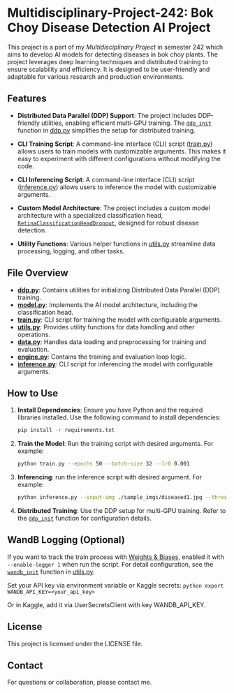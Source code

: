 # Multidisciplinary-Project-242: Bok Choy Disease Detection AI Project

This project is a part of my *Multidisciplinary Project* in semester 242 which aims to develop AI models for detecting diseases in bok choy plants. The project leverages deep learning techniques and distributed training to ensure scalability and efficiency. It is designed to be user-friendly and adaptable for various research and production environments.

## Features

- **Distributed Data Parallel (DDP) Support**: The project includes DDP-friendly utilities, enabling efficient multi-GPU training. The [`ddp_init`](ddp.py) function in [ddp.py](ddp.py) simplifies the setup for distributed training.

- **CLI Training Script**: A command-line interface (CLI) script ([train.py](train.py)) allows users to train models with customizable arguments. This makes it easy to experiment with different configurations without modifying the code.

- **CLI Inferencing Script**: A command-line interface (CLI) script ([inference.py](inference.py)) allows users to inference the model with customizable arguments. 

- **Custom Model Architecture**: The project includes a custom model architecture with a specialized classification head, [`RetinaClassificationHeadDropout`](model.py), designed for robust disease detection.

- **Utility Functions**: Various helper functions in [utils.py](utils.py) streamline data processing, logging, and other tasks.

## File Overview

- **[ddp.py](ddp.py)**: Contains utilities for initializing Distributed Data Parallel (DDP) training.
- **[model.py](model.py)**: Implements the AI model architecture, including the classification head.
- **[train.py](train.py)**: CLI script for training the model with configurable arguments.
- **[utils.py](utils.py)**: Provides utility functions for data handling and other operations.
- **[data.py](data.py)**: Handles data loading and preprocessing for training and evaluation.
- **[engine.py](engine.py)**: Contains the training and evaluation loop logic.
- **[inference.py](inference.py)**: CLI script for inferencing the model with configurable arguments. 

## How to Use

1. **Install Dependencies**: Ensure you have Python and the required libraries installed. Use the following command to install dependencies:
    ```sh
    pip install -r requirements.txt
    ```

2. **Train the Model**: Run the training script with desired arguments. For example:
    ```sh
    python train.py --epochs 50 --batch-size 32 --lr0 0.001
    ```

3. **Inferencing**: run the inference script with desired argument. For example:
    ```sh
    python inference.py --input-img ./sample_imgs/diseased1.jpg --threshold 0.2 --output_dir ./out_imgs --checkpoint-path ./best.pth
    ```

4. **Distributed Training**: Use the DDP setup for multi-GPU training. Refer to the [`ddp_init`](ddp.py) function for configuration details.

## WandB Logging (Optional)
If you want to track the train process with [Weights & Biases](https://wandb.ai/), enabled it with `--enable-logger 1` when run the script. For detail configuration, see the [`wandb_init`](utils.py) function in [utils.py](utils.py). 

Set your API key via environment variable or Kaggle secrets:
    ```python
    export WANDB_API_KEY=<your_api_key>
    ```

Or in Kaggle, add it via UserSecretsClient with key WANDB\_API\_KEY.

## License
This project is licensed under the LICENSE file.

## Contact
For questions or collaboration, please contact me. 
